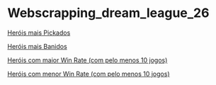 # Webscrapping_dream_league_26


[Heróis mais Pickados](/imagens/picks.png)

[Heróis mais Banidos](/imagens/bans.png)

[Heróis com maior Win Rate (com pelo menos 10 jogos)](/imagens/winrate.png)

[Heróis com menor Win Rate (com pelo menos 10 jogos)](/imagens/loserate.png)
